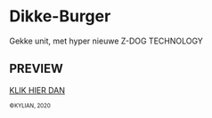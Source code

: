 # Dikke-Burger
Gekke unit, met hyper nieuwe Z-DOG TECHNOLOGY

## PREVIEW
[KLIK HIER DAN](https://dikke-burger.netlify.com/)


<sub><sup>©KYLIAN, 2020</sup></sub>
